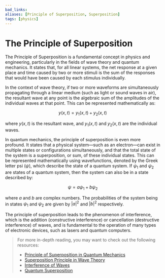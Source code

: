 ```yaml
---
bad_links: 
aliases: [Principle of Superposition, Superposition]
tags: [physics]
---
```

# The Principle of Superposition

The Principle of Superposition is a fundamental concept in physics and engineering, particularly in the fields of wave theory and quantum mechanics. It states that, for all linear systems, the net response at a given place and time caused by two or more stimuli is the sum of the responses that would have been caused by each stimulus individually.

In the context of wave theory, if two or more waveforms are simultaneously propagating through a linear medium (such as light or sound waves in air), the resultant wave at any point is the algebraic sum of the amplitudes of the individual waves at that point. This can be represented mathematically as:

$$
y(x, t) = y_1(x, t) + y_2(x, t)
$$

where $y(x, t)$ is the resultant wave, and $y_1(x, t)$ and $y_2(x, t)$ are the individual waves.

In quantum mechanics, the principle of superposition is even more profound. It states that a physical system—such as an electron—can exist in multiple states or configurations simultaneously, and that the total state of the system is a superposition, or sum, of these individual states. This can be represented mathematically using wavefunctions, denoted by the Greek letter psi ($\psi$), which describe the state of a quantum system. If $\psi_1$ and $\psi_2$ are states of a quantum system, then the system can also be in a state described by:

$$
\psi = a\psi_1 + b\psi_2
$$

where $a$ and $b$ are complex numbers. The probabilities of the system being in states $\psi_1$ and $\psi_2$ are given by $|a|^2$ and $|b|^2$ respectively.

The principle of superposition leads to the phenomenon of interference, which is the addition (constructive interference) or cancellation (destructive interference) of waves, and is fundamental to the operation of many types of electronic devices, such as lasers and quantum computers.

> For more in-depth reading, you may want to check out the following resources:
> - [Principle of Superposition in Quantum Mechanics](https://www.google.com/search?q=Principle+of+Superposition+in+Quantum+Mechanics)
> - [Superposition Principle in Wave Theory](https://www.google.com/search?q=Superposition+Principle+in+Wave+Theory)
> - [Interference of Waves](https://www.google.com/search?q=Interference+of+Waves)
> - [Quantum Superposition](https://www.google.com/search?q=Quantum+Superposition)